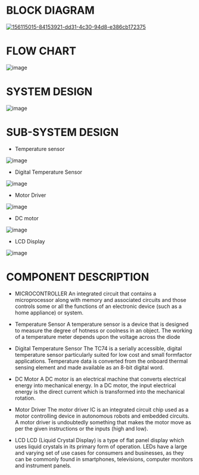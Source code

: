 # **BLOCK DIAGRAM**
[![156115015-84153921-dd31-4c30-94d8-e386cb172375](https://user-images.githubusercontent.com/101035721/164256292-be3c6687-8667-4955-b327-08e7b04de82c.jpg)](https://user-images.githubusercontent.com/77672209/157167968-8d641a78-fa2c-47aa-a002-8536939590f6.jpg)

# **FLOW CHART**

![image](https://user-images.githubusercontent.com/101035721/164256680-fddd891e-8e35-4ef6-8b12-267cd1d85eaa.png)

# **SYSTEM DESIGN**

![image](https://user-images.githubusercontent.com/101035721/164256894-d243d3ff-6cc4-414a-a508-11905a8dcac3.png)

# **SUB-SYSTEM DESIGN**

- Temperature sensor

![image](https://user-images.githubusercontent.com/101035721/164256971-32ca379a-9628-4a62-b572-a26ab622b157.png)

- Digital Temperature Sensor

![image](https://user-images.githubusercontent.com/101035721/164257042-ae56be4a-ed96-4674-bc23-0d325ce5c2d5.png)

- Motor Driver

![image](https://user-images.githubusercontent.com/101035721/164257202-a4541d44-7d2d-4091-a964-7240f121c277.png)

- DC motor

![image](https://user-images.githubusercontent.com/101035721/164257268-2f27f821-0aa7-4c29-b81d-d35b059dd1bd.png)

- LCD Display

![image](https://user-images.githubusercontent.com/101035721/164257316-b1b5db2e-4ee4-4c5d-890c-19a64e96348a.png)

# **COMPONENT DESCRIPTION**

- MICROCONTROLLER
An integrated circuit that contains a microprocessor along with memory and associated circuits and those controls some or all the functions of an electronic device (such as a home appliance) or system.

- Temperature Sensor
A temperature sensor is a device that is designed to measure the degree of hotness or coolness in an object. The working of a temperature meter depends upon the voltage across the diode

- Digital Temperature Sensor
The TC74 is a serially accessible, digital temperature sensor particularly suited for low cost and small formfactor applications. Temperature data is converted from the onboard thermal sensing element and made available as an 8-bit digital word.

- DC Motor
A DC motor is an electrical machine that converts electrical energy into mechanical energy. In a DC motor, the input electrical energy is the direct current which is transformed into the mechanical rotation.

- Motor Driver
The motor driver IC is an integrated circuit chip used as a motor controlling device in autonomous robots and embedded circuits. A motor driver is undoubtedly something that makes the motor move as per the given instructions or the inputs (high and low).

- LCD
LCD (Liquid Crystal Display) is a type of flat panel display which uses liquid crystals in its primary form of operation. LEDs have a large and varying set of use cases for consumers and businesses, as they can be commonly found in smartphones, televisions, computer monitors and instrument panels.